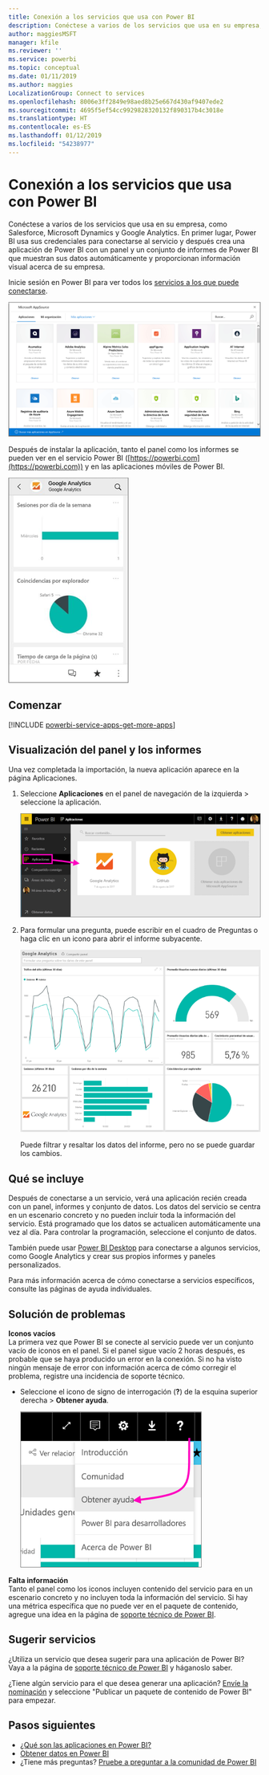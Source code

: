 ```yaml
---
title: Conexión a los servicios que usa con Power BI
description: Conéctese a varios de los servicios que usa en su empresa, como Salesforce, Microsoft Dynamics CRM y Google Analytics.
author: maggiesMSFT
manager: kfile
ms.reviewer: ''
ms.service: powerbi
ms.topic: conceptual
ms.date: 01/11/2019
ms.author: maggies
LocalizationGroup: Connect to services
ms.openlocfilehash: 8006e3ff2849e98aed8b25e667d430af9407ede2
ms.sourcegitcommit: 4695f5ef54cc9929828320132f890317b4c3018e
ms.translationtype: HT
ms.contentlocale: es-ES
ms.lasthandoff: 01/12/2019
ms.locfileid: "54238977"
---
```

# <a name="connect-to-the-services-you-use-with-power-bi"></a>Conexión a los servicios que usa con Power BI
Conéctese a varios de los servicios que usa en su empresa, como Salesforce, Microsoft Dynamics y Google Analytics. En primer lugar, Power BI usa sus credenciales para conectarse al servicio y después crea una aplicación de Power BI con un panel y un conjunto de informes de Power BI que muestran sus datos automáticamente y proporcionan información visual acerca de su empresa.


Inicie sesión en Power BI para ver todos los [servicios a los que puede conectarse](https://app.powerbi.com/getdata/services). 

![Aplicaciones de AppSource](media/service-connect-to-services/overview.png)

Después de instalar la aplicación, tanto el panel como los informes se pueden ver en el servicio Power BI ([https://powerbi.com](https://powerbi.com)) y en las aplicaciones móviles de Power BI. 

![Aplicación Google Analytics en la aplicación móvil de Power BI](media/service-connect-to-services/power-bi-service-mobile-app-240.png)

## <a name="get-started"></a>Comenzar
[!INCLUDE [powerbi-service-apps-get-more-apps](./includes/powerbi-service-apps-get-more-apps.md)]

## <a name="view-the-dashboard-and-reports"></a>Visualización del panel y los informes
Una vez completada la importación, la nueva aplicación aparece en la página Aplicaciones.

1. Seleccione **Aplicaciones** en el panel de navegación de la izquierda > seleccione la aplicación.
   
     ![Página Aplicaciones](media/service-connect-to-services/power-bi-service-apps-open-app.png)
2. Para formular una pregunta, puede escribir en el cuadro de Preguntas o haga clic en un icono para abrir el informe subyacente. 
   
    ![Panel Google Analytics](media/service-connect-to-services/googleanalytics2.png)
   
    Puede filtrar y resaltar los datos del informe, pero no se puede guardar los cambios.

## <a name="whats-included"></a>Qué se incluye
Después de conectarse a un servicio, verá una aplicación recién creada con un panel, informes y conjunto de datos. Los datos del servicio se centra en un escenario concreto y no pueden incluir toda la información del servicio. Está programado que los datos se actualicen automáticamente una vez al día. Para controlar la programación, seleccione el conjunto de datos.

También puede usar [Power BI Desktop](desktop-get-the-desktop.md) para conectarse a algunos servicios, como Google Analytics y crear sus propios informes y paneles personalizados.  

Para más información acerca de cómo conectarse a servicios específicos, consulte las páginas de ayuda individuales.

## <a name="troubleshooting"></a>Solución de problemas
**Iconos vacíos**  
La primera vez que Power BI se conecte al servicio puede ver un conjunto vacío de iconos en el panel. Si el panel sigue vacío 2 horas después, es probable que se haya producido un error en la conexión. Si no ha visto ningún mensaje de error con información acerca de cómo corregir el problema, registre una incidencia de soporte técnico.

* Seleccione el icono de signo de interrogación (**?**) de la esquina superior derecha > **Obtener ayuda**.
  
    ![Icono Obtener ayuda](media/service-connect-to-services/power-bi-service-get-help.png)

**Falta información**  
Tanto el panel como los iconos incluyen contenido del servicio para en un escenario concreto y no incluyen toda la información del servicio. Si hay una métrica específica que no puede ver en el paquete de contenido, agregue una idea en la página de [soporte técnico de Power BI](https://support.powerbi.com/forums/265200-power-bi).

## <a name="suggesting-services"></a>Sugerir servicios
¿Utiliza un servicio que desea sugerir para una aplicación de Power BI? Vaya a la página de [soporte técnico de Power BI](https://support.powerbi.com/forums/265200-power-bi) y háganoslo saber.

¿Tiene algún servicio para el que desea generar una aplicación? [Envíe la nominación](https://azure.microsoft.com/marketplace/programs/certified/apply/) y seleccione "Publicar un paquete de contenido de Power BI" para empezar.

## <a name="next-steps"></a>Pasos siguientes
* [¿Qué son las aplicaciones en Power BI?](service-install-use-apps.md)
* [Obtener datos en Power BI](service-get-data.md)
* ¿Tiene más preguntas? [Pruebe a preguntar a la comunidad de Power BI](http://community.powerbi.com/)

